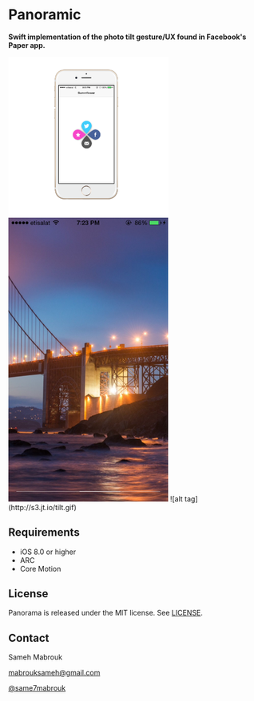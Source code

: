 Panoramic
=========

**Swift implementation of the photo tilt gesture/UX found in Facebook's Paper app.**

<img src="screenshot.PNG" alt="Screenshot" width="320px"/>
<img src="screenshot-1.PNG" alt="Screenshot" width="320px"/>
![alt tag](http://s3.jt.io/tilt.gif)

Requirements
----------
* iOS 8.0 or higher
* ARC
* Core Motion

## License
Panorama is released under the MIT license. See
[LICENSE](https://github.com/iSame7/Panoramic/blob/master/LICENSE.md).

Contact
----------

Sameh Mabrouk

[mabrouksameh@gmail.com][2]

[@same7mabrouk][3] 

  [2]: mailto:mabrouksameh@gmail.com
  [3]: http://twitter.com/same7mabrouk
